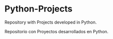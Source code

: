 # Python-Projects
Repository with Projects developed in Python.

Repositorio con Proyectos desarrollados en Python.
